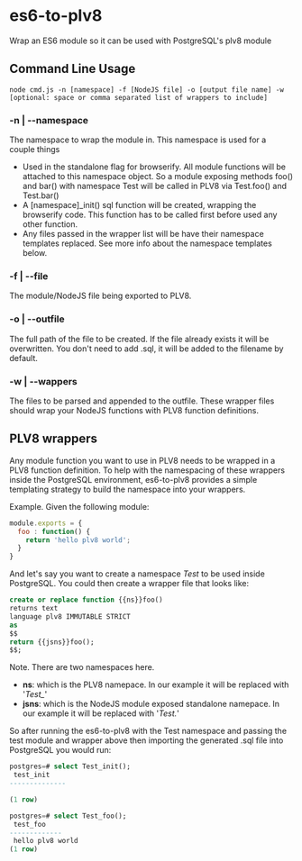 # es6-to-plv8
Wrap an ES6 module so it can be used with PostgreSQL's plv8 module

## Command Line Usage

```
node cmd.js -n [namespace] -f [NodeJS file] -o [output file name] -w [optional: space or comma separated list of wrappers to include]
```

### -n | --namespace

The namespace to wrap the module in.  This namespace is used for a couple things
- Used in the standalone flag for browserify.  All module functions will be attached
to this namespace object.  So a module exposing methods foo() and bar() with
namespace Test will be called in PLV8 via Test.foo() and Test.bar()
- A [namespace]\_init() sql function will be created, wrapping the browserify code.
This function has to be called first before used any other function.
- Any files passed in the wrapper list will be have their namespace templates replaced.  See
more info about the namespace templates below.

### -f | --file

The module/NodeJS file being exported to PLV8.

### -o | --outfile

The full path of the file to be created.  If the file already exists it will be overwritten.
You don't need to add .sql, it will be added to the filename by default.

### -w | --wappers

The files to be parsed and appended to the outfile.  These wrapper files should wrap your
NodeJS functions with PLV8 function definitions.


## PLV8 wrappers

Any module function you want to use in PLV8 needs to be wrapped in a PLV8 function
definition.  To help with the namespacing of these wrappers inside the PostgreSQL
environment, es6-to-plv8 provides a simple templating strategy to build the namespace
into your wrappers.

Example.  Given the following module:
```js
module.exports = {
  foo : function() {
    return 'hello plv8 world';
  }
}
```

And let's say you want to create a namespace *Test* to be used inside PostgreSQL.
You could then create a wrapper file that looks like:

```sql
create or replace function {{ns}}foo()
returns text
language plv8 IMMUTABLE STRICT
as
$$
return {{jsns}}foo();
$$;
```

Note.  There are two namespaces here.
- **ns**: which is the PLV8 namepace.  In our example it will be replaced with '*Test_*'
- **jsns**: which is the NodeJS module exposed standalone namepace.  In our example it will be replaced with '*Test.*'

So after running the es6-to-plv8 with the Test namespace and passing the test module and wrapper above then importing the generated .sql file into PostgreSQL you would run:

```sql
postgres=# select Test_init();
 test_init
--------------

(1 row)

postgres=# select Test_foo();
 test_foo
-------------
 hello plv8 world
(1 row)
```
